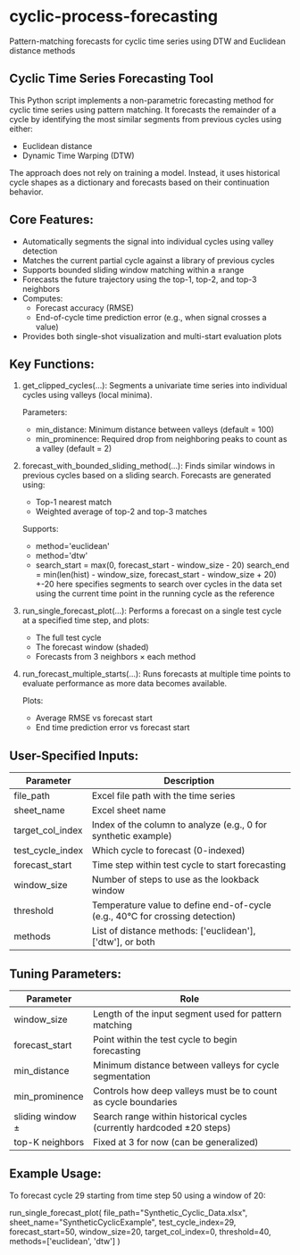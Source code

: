 # cyclic-process-forecasting
Pattern-matching forecasts for cyclic time series using DTW and Euclidean distance methods


Cyclic Time Series Forecasting Tool
------------------------------------

This Python script implements a non-parametric forecasting method for cyclic time series using pattern matching.
It forecasts the remainder of a cycle by identifying the most similar segments from previous cycles using either:

- Euclidean distance
- Dynamic Time Warping (DTW)

The approach does not rely on training a model. Instead, it uses historical cycle shapes as a dictionary and forecasts
based on their continuation behavior.

Core Features:
--------------
- Automatically segments the signal into individual cycles using valley detection
- Matches the current partial cycle against a library of previous cycles
- Supports bounded sliding window matching within a ±range
- Forecasts the future trajectory using the top-1, top-2, and top-3 neighbors
- Computes:
    - Forecast accuracy (RMSE)
    - End-of-cycle time prediction error (e.g., when signal crosses a value)
- Provides both single-shot visualization and multi-start evaluation plots

Key Functions:
--------------

1. get_clipped_cycles(...):
   Segments a univariate time series into individual cycles using valleys (local minima).

   Parameters:
   - min_distance: Minimum distance between valleys (default = 100)
   - min_prominence: Required drop from neighboring peaks to count as a valley (default = 2)

2. forecast_with_bounded_sliding_method(...):
   Finds similar windows in previous cycles based on a sliding search.
   Forecasts are generated using:
   - Top-1 nearest match
   - Weighted average of top-2 and top-3 matches

   Supports:
   - method='euclidean'
   - method='dtw'
   -  search_start = max(0, forecast_start - window_size - 20)
      search_end = min(len(hist) - window_size, forecast_start - window_size + 20)
      +-20 here specifies segments to search over cycles in the data set using the current time point in the running cycle as the reference

3. run_single_forecast_plot(...):
   Performs a forecast on a single test cycle at a specified time step, and plots:
   - The full test cycle
   - The forecast window (shaded)
   - Forecasts from 3 neighbors × each method

4. run_forecast_multiple_starts(...):
   Runs forecasts at multiple time points to evaluate performance as more data becomes available.

   Plots:
   - Average RMSE vs forecast start
   - End time prediction error vs forecast start

User-Specified Inputs:
----------------------

| Parameter            | Description                                                                 |
|----------------------|-----------------------------------------------------------------------------|
| file_path            | Excel file path with the time series                                        |
| sheet_name           | Excel sheet name                                                            |
| target_col_index     | Index of the column to analyze (e.g., 0 for synthetic example)              |
| test_cycle_index     | Which cycle to forecast (0-indexed)                                         |
| forecast_start       | Time step within test cycle to start forecasting                            |
| window_size          | Number of steps to use as the lookback window                               |
| threshold            | Temperature value to define end-of-cycle (e.g., 40°C for crossing detection)|
| methods              | List of distance methods: ['euclidean'], ['dtw'], or both                   |

Tuning Parameters:
------------------

| Parameter           | Role                                                                 |
|---------------------|----------------------------------------------------------------------|
| window_size         | Length of the input segment used for pattern matching                |
| forecast_start      | Point within the test cycle to begin forecasting                     |
| min_distance        | Minimum distance between valleys for cycle segmentation              |
| min_prominence      | Controls how deep valleys must be to count as cycle boundaries       |
| sliding window ±    | Search range within historical cycles (currently hardcoded ±20 steps)|
| top-K neighbors     | Fixed at 3 for now (can be generalized)                              |

Example Usage:
--------------

To forecast cycle 29 starting from time step 50 using a window of 20:

run_single_forecast_plot(
    file_path="Synthetic_Cyclic_Data.xlsx",
    sheet_name="SyntheticCyclicExample",
    test_cycle_index=29,
    forecast_start=50,
    window_size=20,
    target_col_index=0,
    threshold=40,
    methods=['euclidean', 'dtw']
)

